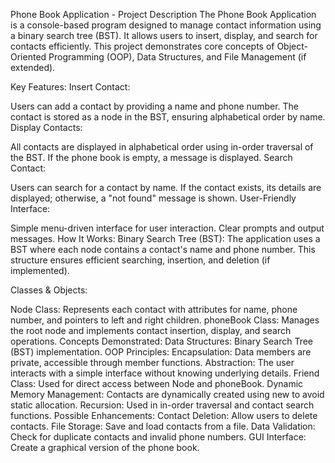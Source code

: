 Phone Book Application - Project Description
The Phone Book Application is a console-based program designed to manage contact information using a binary search tree (BST). It allows users to insert, display, and search for contacts efficiently. This project demonstrates core concepts of Object-Oriented Programming (OOP), Data Structures, and File Management (if extended).

Key Features:
Insert Contact:

Users can add a contact by providing a name and phone number.
The contact is stored as a node in the BST, ensuring alphabetical order by name.
Display Contacts:

All contacts are displayed in alphabetical order using in-order traversal of the BST.
If the phone book is empty, a message is displayed.
Search Contact:

Users can search for a contact by name.
If the contact exists, its details are displayed; otherwise, a "not found" message is shown.
User-Friendly Interface:

Simple menu-driven interface for user interaction.
Clear prompts and output messages.
How It Works:
Binary Search Tree (BST):
The application uses a BST where each node contains a contact's name and phone number. This structure ensures efficient searching, insertion, and deletion (if implemented).

Classes & Objects:

Node Class: Represents each contact with attributes for name, phone number, and pointers to left and right children.
phoneBook Class: Manages the root node and implements contact insertion, display, and search operations.
Concepts Demonstrated:
Data Structures: Binary Search Tree (BST) implementation.
OOP Principles:
Encapsulation: Data members are private, accessible through member functions.
Abstraction: The user interacts with a simple interface without knowing underlying details.
Friend Class: Used for direct access between Node and phoneBook.
Dynamic Memory Management: Contacts are dynamically created using new to avoid static allocation.
Recursion: Used in in-order traversal and contact search functions.
Possible Enhancements:
Contact Deletion: Allow users to delete contacts.
File Storage: Save and load contacts from a file.
Data Validation: Check for duplicate contacts and invalid phone numbers.
GUI Interface: Create a graphical version of the phone book.
